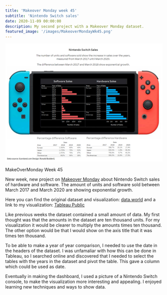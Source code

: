 ```yaml
---
title: 'Makeover Monday week 45'
subtitle: 'Nintendo Switch sales'
date: 2020-11-09 00:00:00
description: My second project with a Makeover Monday dataset.
featured_image: '/images/MakeoverMondayWk45.png'
---
```


![](/images/MakeoverMondayWk45.png)

MakeOverMonday Week 45

New week, new project on <a href="https://www.makeovermonday.co.uk/data/">Makeover Monday</a> about Nintendo Switch sales of hardware and software. The amount of units and software sold between March 2017 and March 2020 are showing exponential growth.

Here you can find the original dataset and visualization: <a href="https://data.world/makeovermonday/2020w45-dedicated-video-game-sales-units">data.world</a>
and a link to my visualization: <a href="https://public.tableau.com/profile/ronald.bodderij#!/vizhome/MakeOvermondayWk45Year2020/MakeoverMondayWk45">Tableau Public</a>

Like previous weeks the dataset contained a small amount of data. My first thought was that the amounts in the dataset are ten thousand units. For my visualization it would be clearer to multiply the amounts times ten thousand. The other option would be that I would show on the axis title that it was times ten thousand. 

To be able to make a year of year comparison, I needed to use the date in the headers of the dataset. I was unfamaliar with how this can be done in Tableau, so I searched online and discovered that I needed to select the tables with the years in the dataset and pivot the table. This gave a column which could be used as date. 

Eventually in making the dashboard, I used a picture of a Nintendo Switch console, to make the visualization more interesting and appealing. I enjoyed learning new techniques and ways to show data.

